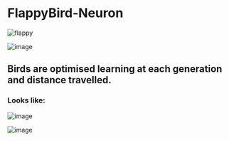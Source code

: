 # FlappyBird-Neuron

![flappy](https://github.com/Sahillather002/Flappy-Neuron/assets/72077931/62b34188-49fb-44fa-ae05-e8c73134b10b)

![image](https://github.com/Sahillather002/Flappy-Neuron/assets/72077931/b181aa85-df35-4210-b20e-9cca7f048ccd)

## Birds are optimised learning at each generation and distance travelled.
### Looks like:

![image](https://github.com/Sahillather002/Flappy-Neuron/assets/72077931/f4fe8271-9053-4d77-b512-de143be8d114)

![image](https://github.com/Sahillather002/Flappy-Neuron/assets/72077931/5d2d87a6-96ef-4115-a97b-36c047116b6d)

